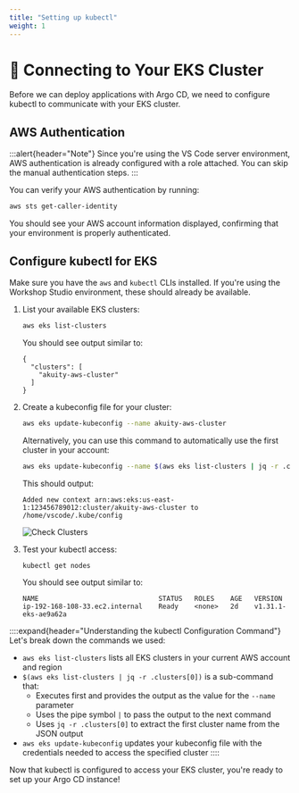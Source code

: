 ```yaml
---
title: "Setting up kubectl"
weight: 1
---
```


# 🔗 Connecting to Your EKS Cluster

Before we can deploy applications with Argo CD, we need to configure kubectl to communicate with your EKS cluster.

## AWS Authentication

:::alert{header="Note"}
Since you're using the VS Code server environment, AWS authentication is already configured with a role attached. You can skip the manual authentication steps.
:::

You can verify your AWS authentication by running:

```bash
aws sts get-caller-identity
```

You should see your AWS account information displayed, confirming that your environment is properly authenticated.

## Configure kubectl for EKS

Make sure you have the `aws` and `kubectl` CLIs installed. If you're using the Workshop Studio environment, these should already be available.

1. List your available EKS clusters:

   ```bash
   aws eks list-clusters
   ```

   You should see output similar to:

   ```
   {
     "clusters": [
       "akuity-aws-cluster"
     ]
   }
   ```

2. Create a kubeconfig file for your cluster:

   ```bash
   aws eks update-kubeconfig --name akuity-aws-cluster
   ```

   Alternatively, you can use this command to automatically use the first cluster in your account:
   
   ```bash
   aws eks update-kubeconfig --name $(aws eks list-clusters | jq -r .clusters[0])
   ```

   This should output:

   ```
   Added new context arn:aws:eks:us-east-1:123456789012:cluster/akuity-aws-cluster to /home/vscode/.kube/config
   ```

   ![Check Clusters](/images/ArgoCDCheckingClusters.png)

3. Test your kubectl access:

   ```bash
   kubectl get nodes
   ```

   You should see output similar to:

   ```
   NAME                              STATUS   ROLES    AGE   VERSION
   ip-192-168-108-33.ec2.internal    Ready    <none>   2d    v1.31.1-eks-ae9a62a
   ```

::::expand{header="Understanding the kubectl Configuration Command"}
Let's break down the commands we used:

- `aws eks list-clusters` lists all EKS clusters in your current AWS account and region
- `$(aws eks list-clusters | jq -r .clusters[0])` is a sub-command that:
  - Executes first and provides the output as the value for the `--name` parameter
  - Uses the pipe symbol `|` to pass the output to the next command
  - Uses `jq -r .clusters[0]` to extract the first cluster name from the JSON output
- `aws eks update-kubeconfig` updates your kubeconfig file with the credentials needed to access the specified cluster
::::

Now that kubectl is configured to access your EKS cluster, you're ready to set up your Argo CD instance!
